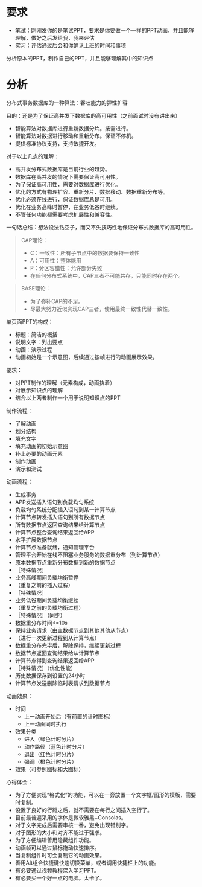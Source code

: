 # 要求
 
* 笔试：刚刚发你的是笔试PPT，要求是你要做一个一样的PPT动画，并且能够理解，做好之后发给我，我来评估
* 实习：评估通过后会和你确认上班的时间和事项

分析原本的PPT，制作自己的PPT，并且能够理解其中的知识点

# 分析

分布式事务数据库的一种算法：吞吐能力的弹性扩容

目的：还是为了保证高并发下数据库的高可用性（之前面试时没有讲出来）

* 智能算法对数据库进行重新数据分片。按需进行。
* 智能算法对数据进行移动和重新分布。保证不停机。
* 提供标准协议支持，支持敏捷开发。

对于以上几点的理解：

* 高并发分布式数据库是目前行业的趋势。
* 数据库在高并发的情况下需要保证高可用性。
* 为了保证高可用性，需要对数据库进行优化。
* 优化的方式有物理扩容、重新分片、数据移动、数据重新分布等。
* 优化必须在线进行，保证数据库总是可用。
* 优化在业务高峰时暂停，在业务低谷时继续。
* 不管任何功能都需要考虑扩展性和兼容性。

一句话总结：想法设法钻空子，而又不失技巧性地保证分布式数据库的高可用性。

> CAP理论：
> * C：一致性：所有子节点中的数据要保持一致性
> * A：可用性：整体能用
> * P：分区容错性：允许部分失败
> * 在任何分布式系统中，CAP三者不可能共存，只能同时存在两个。

> BASE理论：
> * 为了弥补CAP的不足。
> * 尽最大努力近似实现CAP三者，使用最终一致性代替一致性。

单页面PPT的构成：

* 标题：简洁的概括
* 说明文字：列出要点
* 动画：演示过程
* 动画初始是一个示意图，后续通过按帧进行的动画展示效果。

要求：

* 对PPT制作的理解（元素构成，动画执着）
* 对展示知识点的理解
* 结合以上两者制作一个用于说明知识点的PPT

制作流程：
* 了解动画
* 划分结构
* 填充文字
* 填充动画的初始示意图
* 补上必要的动画元素
* 制作动画
* 演示和测试

动画流程：
* 生成事务
* APP发送插入语句到负载均匀系统
* 负载均匀系统分配插入语句到某一计算节点
* 计算节点转发插入语句到所有数据节点
* 所有数据节点返回查询结果给计算节点
* 计算节点整合查询结果返回给APP
* 水平扩展数据节点
* 计算节点准备就绪，通知管理平台
* 管理平台开始在线不阻塞业务服务的数据重分布（到计算节点）
* 原本数据节点重新分布数据到新的数据节点
* ［特殊情况］
* 业务高峰期间负载均衡暂停
* （重复之前的插入过程）
* ［特殊情况］
* 业务低谷期间负载均衡继续
* （重复之前的负载均衡过程）
* ［特殊情况］（同步）
* 数据重分布时间<=10s
* 保持业务请求（由主数据节点到其他其他从节点）
* （进行一次更新过程到从计算节点）
* 数据重分布完毕后，解除保持，继续更新过程
* 数据节点返回查询结果给从计算节点
* 计算节点得到查询结果返回给APP
* ［特殊情况］（优化性能）
* 历史数据保存到设置的24小时
* 计算节点发送删除临时表请求到数据节点

动画效果：
* 时间 
  * 上一动画开始后（有前置的计时图标）
  * 上一动画同时执行
* 效果分类
  * 进入（绿色计时分片）
  * 动作路径（蓝色计时分片）
  * 退出（红色计时分片）
  * 强调（橙色计时分片）
* 效果（可参照图标和大图标）

心得体会：
* 为了方便实现“格式化”的功能，可以在一旁放置一个文字框/图形的模版，需要时复制。
* 设置了良好的行距之后，就不需要在每行之间插入空行了。
* 目前最普遍采用的字体是微软雅黑+Consolas。
* 对于文字完成后需要审核一番，避免出现错别字。
* 对于图形的大小和对齐不能过于强求。
* 为了方便编辑善用隐藏组件功能。
* 动画帧可以通过鼠标拖动快速排序。
* 当复制组件时可会复制它的动画效果。
* 善用Alt组合快捷键快速切换菜单，或者调用快捷栏上的功能。
* 有必要通过视频教程深入学习PPT。
* 有必要买一个好一点的电脑。太卡了。
